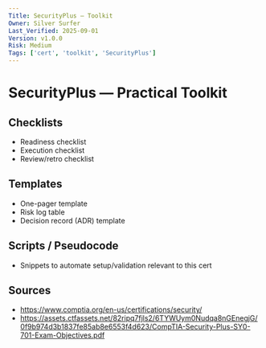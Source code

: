 ```yaml
---
Title: SecurityPlus — Toolkit
Owner: Silver Surfer
Last_Verified: 2025-09-01
Version: v1.0.0
Risk: Medium
Tags: ['cert', 'toolkit', 'SecurityPlus']
---
```


# SecurityPlus — Practical Toolkit

## Checklists
- Readiness checklist
- Execution checklist
- Review/retro checklist

## Templates
- One-pager template
- Risk log table
- Decision record (ADR) template

## Scripts / Pseudocode
- Snippets to automate setup/validation relevant to this cert

## Sources
- https://www.comptia.org/en-us/certifications/security/
- https://assets.ctfassets.net/82ripq7fjls2/6TYWUym0Nudqa8nGEnegjG/0f9b974d3b1837fe85ab8e6553f4d623/CompTIA-Security-Plus-SY0-701-Exam-Objectives.pdf
